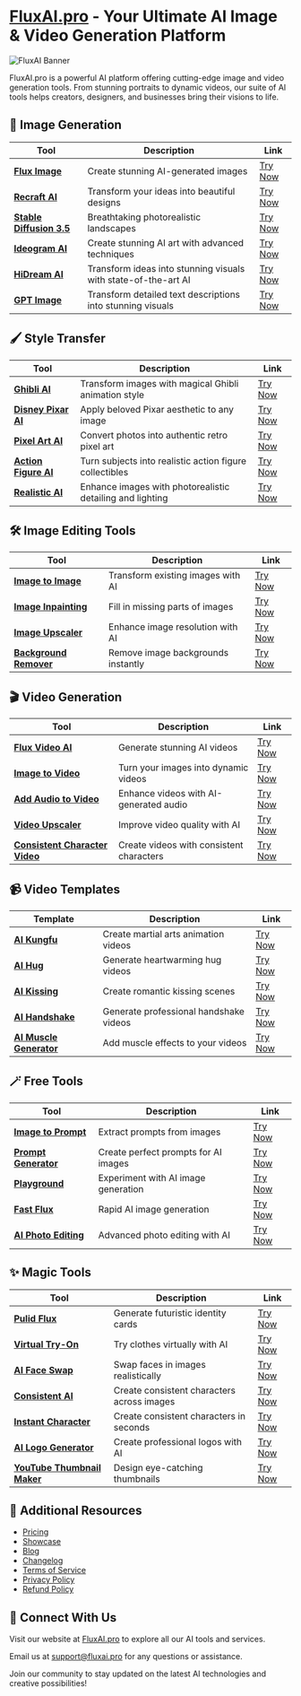 # [FluxAI.pro](https://fluxai.pro) - Your Ultimate AI Image & Video Generation Platform

![FluxAI Banner](https://s.detools.dev/assets/a-stunning-portrait-of-a-young-woman-rwvi09mrmh.jpeg)

FluxAI.pro is a powerful AI platform offering cutting-edge image and video generation tools. From stunning portraits to dynamic videos, our suite of AI tools helps creators, designers, and businesses bring their visions to life.

## 🎨 Image Generation

| Tool | Description | Link |
|------|-------------|------|
| **[Flux Image](https://fluxai.pro/generate)** | Create stunning AI-generated images | [Try Now](https://fluxai.pro/generate) |
| **[Recraft AI](https://fluxai.pro/recraft-ai)** | Transform your ideas into beautiful designs | [Try Now](https://fluxai.pro/recraft-ai) |
| **[Stable Diffusion 3.5](https://fluxai.pro/stable-diffusion-35)** | Breathtaking photorealistic landscapes | [Try Now](https://fluxai.pro/stable-diffusion-35) |
| **[Ideogram AI](https://fluxai.pro/ideogram-ai)** | Create stunning AI art with advanced techniques | [Try Now](https://fluxai.pro/ideogram-ai) |
| **[HiDream AI](https://fluxai.pro/hidream-ai)** | Transform ideas into stunning visuals with state-of-the-art AI | [Try Now](https://fluxai.pro/hidream-ai) |
| **[GPT Image](https://fluxai.pro/gpt-image)** | Transform detailed text descriptions into stunning visuals | [Try Now](https://fluxai.pro/gpt-image) |

## 🖌️ Style Transfer

| Tool | Description | Link |
|------|-------------|------|
| **[Ghibli AI](https://fluxai.pro/styles/ghibli-ai)** | Transform images with magical Ghibli animation style | [Try Now](https://fluxai.pro/styles/ghibli-ai) |
| **[Disney Pixar AI](https://fluxai.pro/styles/disney-pixar-ai)** | Apply beloved Pixar aesthetic to any image | [Try Now](https://fluxai.pro/styles/disney-pixar-ai) |
| **[Pixel Art AI](https://fluxai.pro/styles/pixel-art-ai)** | Convert photos into authentic retro pixel art | [Try Now](https://fluxai.pro/styles/pixel-art-ai) |
| **[Action Figure AI](https://fluxai.pro/styles/action-figure-ai)** | Turn subjects into realistic action figure collectibles | [Try Now](https://fluxai.pro/styles/action-figure-ai) |
| **[Realistic AI](https://fluxai.pro/styles/realistic-ai)** | Enhance images with photorealistic detailing and lighting | [Try Now](https://fluxai.pro/styles/realistic-ai) |

## 🛠️ Image Editing Tools

| Tool | Description | Link |
|------|-------------|------|
| **[Image to Image](https://fluxai.pro/image-to-image)** | Transform existing images with AI | [Try Now](https://fluxai.pro/image-to-image) |
| **[Image Inpainting](https://fluxai.pro/image-inpainting)** | Fill in missing parts of images | [Try Now](https://fluxai.pro/image-inpainting) |
| **[Image Upscaler](https://fluxai.pro/image-upscaler)** | Enhance image resolution with AI | [Try Now](https://fluxai.pro/image-upscaler) |
| **[Background Remover](https://fluxai.pro/background-remover)** | Remove image backgrounds instantly | [Try Now](https://fluxai.pro/background-remover) |

## 🎬 Video Generation

| Tool | Description | Link |
|------|-------------|------|
| **[Flux Video AI](https://fluxai.pro/flux-video)** | Generate stunning AI videos | [Try Now](https://fluxai.pro/flux-video) |
| **[Image to Video](https://fluxai.pro/image-to-video)** | Turn your images into dynamic videos | [Try Now](https://fluxai.pro/image-to-video) |
| **[Add Audio to Video](https://fluxai.pro/add-audio-to-video)** | Enhance videos with AI-generated audio | [Try Now](https://fluxai.pro/add-audio-to-video) |
| **[Video Upscaler](https://fluxai.pro/ai-video-upscaler)** | Improve video quality with AI | [Try Now](https://fluxai.pro/ai-video-upscaler) |
| **[Consistent Character Video](https://fluxai.pro/consistent-character-video)** | Create videos with consistent characters | [Try Now](https://fluxai.pro/consistent-character-video) |

## 📹 Video Templates

| Template | Description | Link |
|----------|-------------|------|
| **[AI Kungfu](https://fluxai.pro/ai-kungfu)** | Create martial arts animation videos | [Try Now](https://fluxai.pro/ai-kungfu) |
| **[AI Hug](https://fluxai.pro/ai-hug)** | Generate heartwarming hug videos | [Try Now](https://fluxai.pro/ai-hug) |
| **[AI Kissing](https://fluxai.pro/ai-kissing)** | Create romantic kissing scenes | [Try Now](https://fluxai.pro/ai-kissing) |
| **[AI Handshake](https://fluxai.pro/ai-handshake)** | Generate professional handshake videos | [Try Now](https://fluxai.pro/ai-handshake) |
| **[AI Muscle Generator](https://fluxai.pro/video-effects/ai-muscle-generator)** | Add muscle effects to your videos | [Try Now](https://fluxai.pro/video-effects/ai-muscle-generator) |

## 🪄 Free Tools

| Tool | Description | Link |
|------|-------------|------|
| **[Image to Prompt](https://fluxai.pro/image-to-prompt)** | Extract prompts from images | [Try Now](https://fluxai.pro/image-to-prompt) |
| **[Prompt Generator](https://fluxai.pro/image-prompt-generator)** | Create perfect prompts for AI images | [Try Now](https://fluxai.pro/image-prompt-generator) |
| **[Playground](https://fluxai.pro/image-generator)** | Experiment with AI image generation | [Try Now](https://fluxai.pro/image-generator) |
| **[Fast Flux](https://fluxai.pro/fast-flux)** | Rapid AI image generation | [Try Now](https://fluxai.pro/fast-flux) |
| **[AI Photo Editing](https://fluxai.pro/ai-photo-editing)** | Advanced photo editing with AI | [Try Now](https://fluxai.pro/ai-photo-editing) |

## ✨ Magic Tools

| Tool | Description | Link |
|------|-------------|------|
| **[Pulid Flux](https://fluxai.pro/pulid-flux)** | Generate futuristic identity cards | [Try Now](https://fluxai.pro/pulid-flux) |
| **[Virtual Try-On](https://fluxai.pro/virtual-try-on)** | Try clothes virtually with AI | [Try Now](https://fluxai.pro/virtual-try-on) |
| **[AI Face Swap](https://fluxai.pro/ai-face-swap)** | Swap faces in images realistically | [Try Now](https://fluxai.pro/ai-face-swap) |
| **[Consistent AI](https://fluxai.pro/consistent-character-ai)** | Create consistent characters across images | [Try Now](https://fluxai.pro/consistent-character-ai) |
| **[Instant Character](https://fluxai.pro/tools/instant-character)** | Create consistent characters in seconds | [Try Now](https://fluxai.pro/tools/instant-character) |
| **[AI Logo Generator](https://fluxai.pro/tools/ai-logo-generator)** | Create professional logos with AI | [Try Now](https://fluxai.pro/tools/ai-logo-generator) |
| **[YouTube Thumbnail Maker](https://fluxai.pro/tools/youtube-thumbnail-maker)** | Design eye-catching thumbnails | [Try Now](https://fluxai.pro/tools/youtube-thumbnail-maker) |

## 🔗 Additional Resources

- [Pricing](https://fluxai.pro/pricing)
- [Showcase](https://fluxai.pro/showcase)
- [Blog](https://fluxai.pro/blog)
- [Changelog](https://changelog.fluxai.pro)
- [Terms of Service](https://fluxai.pro/legal/terms)
- [Privacy Policy](https://fluxai.pro/legal/privacy-policy)
- [Refund Policy](https://fluxai.pro/legal/refund-policy)

## 💌 Connect With Us

Visit our website at [FluxAI.pro](https://fluxai.pro) to explore all our AI tools and services.

Email us at [support@fluxai.pro](mailto:support@fluxai.pro) for any questions or assistance.

Join our community to stay updated on the latest AI technologies and creative possibilities!
